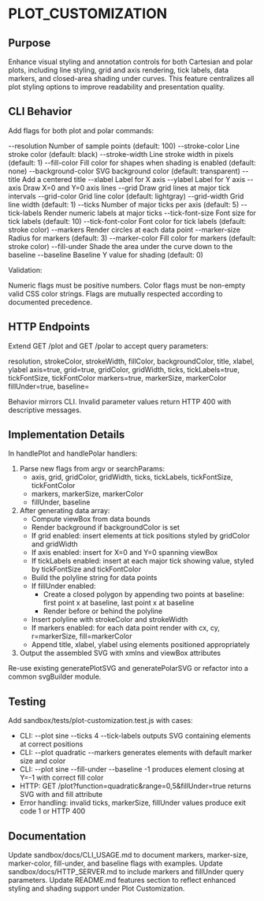 # PLOT_CUSTOMIZATION

## Purpose
Enhance visual styling and annotation controls for both Cartesian and polar plots, including line styling, grid and axis rendering, tick labels, data markers, and closed-area shading under curves. This feature centralizes all plot styling options to improve readability and presentation quality.

## CLI Behavior

Add flags for both plot and polar commands:

  --resolution <points>         Number of sample points (default: 100)
  --stroke-color <color>        Line stroke color (default: black)
  --stroke-width <pixels>       Line stroke width in pixels (default: 1)
  --fill-color <color>          Fill color for shapes when shading is enabled (default: none)
  --background-color <color>    SVG background color (default: transparent)
  --title <string>              Add a centered title
  --xlabel <string>             Label for X axis
  --ylabel <string>             Label for Y axis
  --axis                         Draw X=0 and Y=0 axis lines
  --grid                         Draw grid lines at major tick intervals
  --grid-color <color>          Grid line color (default: lightgray)
  --grid-width <pixels>         Grid line width (default: 1)
  --ticks <number>              Number of major ticks per axis (default: 5)
  --tick-labels                  Render numeric labels at major ticks
  --tick-font-size <pixels>     Font size for tick labels (default: 10)
  --tick-font-color <color>     Font color for tick labels (default: stroke color)
  --markers                      Render circles at each data point
  --marker-size <pixels>        Radius for markers (default: 3)
  --marker-color <color>        Fill color for markers (default: stroke color)
  --fill-under                   Shade the area under the curve down to the baseline
  --baseline <value>             Baseline Y value for shading (default: 0)

Validation:

  Numeric flags must be positive numbers. Color flags must be non-empty valid CSS color strings. Flags are mutually respected according to documented precedence.

## HTTP Endpoints

Extend GET /plot and GET /polar to accept query parameters:

  resolution, strokeColor, strokeWidth, fillColor, backgroundColor, title, xlabel, ylabel
  axis=true, grid=true, gridColor, gridWidth, ticks, tickLabels=true, tickFontSize, tickFontColor
  markers=true, markerSize, markerColor
  fillUnder=true, baseline=<number>

Behavior mirrors CLI. Invalid parameter values return HTTP 400 with descriptive messages.

## Implementation Details

In handlePlot and handlePolar handlers:

1. Parse new flags from argv or searchParams:
   - axis, grid, gridColor, gridWidth, ticks, tickLabels, tickFontSize, tickFontColor
   - markers, markerSize, markerColor
   - fillUnder, baseline
2. After generating data array:
   - Compute viewBox from data bounds
   - Render background <rect> if backgroundColor is set
   - If grid enabled: insert <line> elements at tick positions styled by gridColor and gridWidth
   - If axis enabled: insert <line> for X=0 and Y=0 spanning viewBox
   - If tickLabels enabled: insert <text> at each major tick showing value, styled by tickFontSize and tickFontColor
   - Build the polyline string for data points
   - If fillUnder enabled:
     - Create a closed polygon by appending two points at baseline: first point x at baseline, last point x at baseline
     - Render <polygon points="..." fill="fillColor" stroke="none" /> before or behind the polyline
   - Insert polyline with strokeColor and strokeWidth
   - If markers enabled: for each data point render <circle> with cx, cy, r=markerSize, fill=markerColor
   - Append title, xlabel, ylabel using <text> elements positioned appropriately
3. Output the assembled SVG with xmlns and viewBox attributes

Re-use existing generatePlotSVG and generatePolarSVG or refactor into a common svgBuilder module.

## Testing

Add sandbox/tests/plot-customization.test.js with cases:

- CLI: --plot sine --ticks 4 --tick-labels outputs SVG containing <text> elements at correct positions
- CLI: --plot quadratic --markers generates <circle> elements with default marker size and color
- CLI: --plot sine --fill-under --baseline -1 produces <polygon> element closing at Y=-1 with correct fill color
- HTTP: GET /plot?function=quadratic&range=0,5&fillUnder=true returns SVG with <polygon> and fill attribute
- Error handling: invalid ticks, markerSize, fillUnder values produce exit code 1 or HTTP 400

## Documentation

Update sandbox/docs/CLI_USAGE.md to document markers, marker-size, marker-color, fill-under, and baseline flags with examples.
Update sandbox/docs/HTTP_SERVER.md to include markers and fillUnder query parameters.
Update README.md features section to reflect enhanced styling and shading support under Plot Customization.